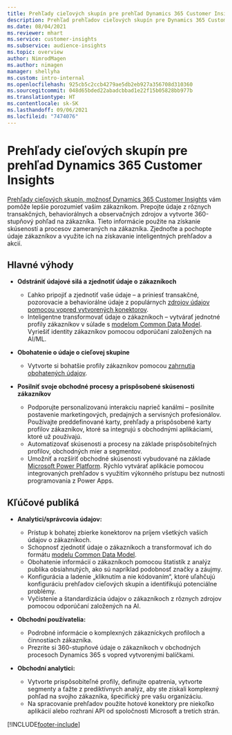 ```yaml
---
title: Prehľady cieľových skupín pre prehľad Dynamics 365 Customer Insights
description: Prehľad prehľadov cieľových skupín pre Dynamics 365 Customer Insights.
ms.date: 08/04/2021
ms.reviewer: mhart
ms.service: customer-insights
ms.subservice: audience-insights
ms.topic: overview
author: NimrodMagen
ms.author: nimagen
manager: shellyha
ms.custom: intro-internal
ms.openlocfilehash: 925cb5c2ccb4279ae5db2eb927a356708d310360
ms.sourcegitcommit: 048d65bded22abadcbbad1e22f15b05828bb977b
ms.translationtype: HT
ms.contentlocale: sk-SK
ms.lasthandoff: 09/06/2021
ms.locfileid: "7474076"
---
```

# <a name="audience-insights-for-dynamics-365-customer-insights-overview"></a>Prehľady cieľových skupín pre prehľad Dynamics 365 Customer Insights

[Prehľady cieľových skupín, možnosť Dynamics 365 Customer Insights](https://dynamics.microsoft.com/ai/customer-insights/audience-insights-capability/) vám pomôže lepšie porozumieť vašim zákazníkom. Prepojte údaje z rôznych transakčných, behaviorálnych a observačných zdrojov a vytvorte 360-stupňový pohľad na zákazníka. Tieto informácie použite na získanie skúseností a procesov zameraných na zákazníka. Zjednoťte a pochopte údaje zákazníkov a využite ich na získavanie inteligentných prehľadov a akcií.

## <a name="main-benefits"></a>Hlavné výhody 

- **Odstrániť údajové silá a zjednotiť údaje o zákazníkoch**

  - Ľahko pripojiť a zjednotiť vaše údaje – a priniesť transakčné, pozorovacie a behaviorálne údaje z populárnych [zdrojov údajov pomocou vopred vytvorených konektorov](data-sources.md).
  - Inteligentne transformovať údaje o zákazníkoch – vytvárať jednotné profily zákazníkov v súlade s [modelom Common Data Model](/common-data-model/). Vyriešiť identity zákazníkov pomocou odporúčaní založených na AI/ML.

- **Obohatenie o údaje o cieľovej skupine**

  - Vytvorte si bohatšie profily zákazníkov pomocou [zahrnutia obohatených údajov](enrichment-hub.md).  

- **Posilniť svoje obchodné procesy a prispôsobené skúsenosti zákazníkov**

  - Podporujte personalizovanú interakciu naprieč kanálmi – posilnite postavenie marketingových, predajných a servisných profesionálov. Používajte preddefinované karty, prehľady a prispôsobené karty profilov zákazníkov, ktoré sa integrujú s obchodnými aplikáciami, ktoré už používajú.
  - Automatizovať skúsenosti a procesy na základe prispôsobiteľných profilov, obchodných mier a segmentov.
  - Umožniť a rozšíriť obchodné skúsenosti vybudované na základe [Microsoft Power Platform](https://powerplatform.microsoft.com/). Rýchlo vytvárať aplikácie pomocou integrovaných prehľadov s využitím výkonného prístupu bez nutnosti programovania z Power Apps.  

## <a name="key-audiences"></a>Kľúčové publiká

- **Analytici/správcovia údajov:**

  - Prístup k bohatej zbierke konektorov na príjem všetkých vašich údajov o zákazníkoch.
  - Schopnosť zjednotiť údaje o zákazníkoch a transformovať ich do formátu [modelu Common Data Model](/common-data-model/).
  - Obohatenie informácií o zákazníkoch pomocou štatistík z analýz publika obsiahnutých, ako sú napríklad podobnosť značky a záujmy.
  - Konfigurácia a ladenie „kliknutím a nie kódovaním“, ktoré uľahčujú konfiguráciu prehľadov cieľových skupín a identifikujú potenciálne problémy.
  - Vyčistenie a štandardizácia údajov o zákazníkoch z rôznych zdrojov pomocou odporúčaní založených na AI.  

- **Obchodní používatelia:**

  - Podrobné informácie o komplexných zákazníckych profiloch a činnostiach zákazníka.
  - Prezrite si 360-stupňové údaje o zákazníkoch v obchodných procesoch Dynamics 365 s vopred vytvorenými balíčkami.

- **Obchodní analytici:**

  - Vytvorte prispôsobiteľné profily, definujte opatrenia, vytvorte segmenty a ťažte z prediktívnych analýz, aby ste získali komplexný pohľad na svojho zákazníka, špecifický pre vašu organizáciu.  
  - Na spracovanie prehľadov použite hotové konektory pre niekoľko aplikácií alebo rozhraní API od spoločnosti Microsoft a tretích strán.

[!INCLUDE[footer-include](../includes/footer-banner.md)]